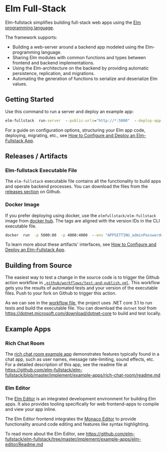 # Elm Full-Stack

Elm-fullstack simplifies building full-stack web apps using the [Elm programming language](https://elm-lang.org).

The framework supports:

+ Building a web-server around a backend app modeled using the Elm-programming language.
+ Sharing Elm modules with common functions and types between frontend and backend implementations.
+ Using the Elm-architecture on the backend by providing automatic persistence, replication, and migrations.
+ Automating the generation of functions to serialize and deserialize Elm values.

## Getting Started

Use this command to run a server and deploy an example app:

```cmd
elm-fullstack  run-server  --public-urls="http://*:5000"  --deploy-app-from=https://github.com/elm-fullstack/elm-fullstack/tree/557b615e028682f1b45121fe73bf7b4455a6f13b/implement/example-apps/docker-image-default-app
```

For a guide on configuration options, structuring your Elm app code, deploying, migrating, etc., see [How to Configure and Deploy an Elm-Fullstack App](guide/how-to-configure-and-deploy-an-elm-fullstack-app.md).

## Releases / Artifacts

### Elm-fullstack Executable File

The `elm-fullstack` executable file contains all the functionality to build apps and operate backend processes. You can download the files from the [releases section](https://github.com/elm-fullstack/elm-fullstack/releases) on Github.

### Docker Image

If you prefer deploying using docker, use the `elmfullstack/elm-fullstack` image from [docker hub](https://hub.docker.com/r/elmfullstack/elm-fullstack/tags). The tags are aligned with the version IDs in the CLI executable file.

```cmd
docker  run  -p 5000:80  -p 4000:4000  --env "APPSETTING_adminPassword=secret" elmfullstack/elm-fullstack
```

To learn more about these artifacts' interfaces, see [How to Configure and Deploy an Elm-Fullstack App](guide/how-to-configure-and-deploy-an-elm-fullstack-app.md).

## Building from Source

The easiest way to test a change in the source code is to trigger the Github action workflow in [`.github/workflows/test-and-publish.yml`](./.github/workflows/test-and-publish.yml). This workflow gets you the results of automated tests and your version of the executable files. Push to your fork on Github to trigger this action.

As we can see in the [workflow file](./.github/workflows/test-and-publish.yml), the project uses .NET core 3.1 to run tests and build the executable file. You can download the `dotnet` tool from https://dotnet.microsoft.com/download/dotnet-core to build and test locally.

## Example Apps

### Rich Chat Room

The [rich chat room example app](https://github.com/elm-fullstack/elm-fullstack/tree/master/implement/example-apps/rich-chat-room) demonstrates features typically found in a chat app, such as user names, message rate-limiting, sound effects, etc.
For a detailed description of this app, see the readme file at https://github.com/elm-fullstack/elm-fullstack/blob/master/implement/example-apps/rich-chat-room/readme.md

### Elm Editor

The [Elm Editor](https://github.com/elm-fullstack/elm-fullstack/tree/master/implement/example-apps/elm-editor) is an integrated development environment for building Elm apps. It also provides tooling specifically for web frontend-apps to compile and view your app inline.

The Elm Editor frontend integrates the [Monaco Editor](https://microsoft.github.io/monaco-editor/) to provide functionality around code editing and features like syntax highlighting.

To read more about the Elm Editor, see https://github.com/elm-fullstack/elm-fullstack/tree/master/implement/example-apps/elm-editor/Readme.md
